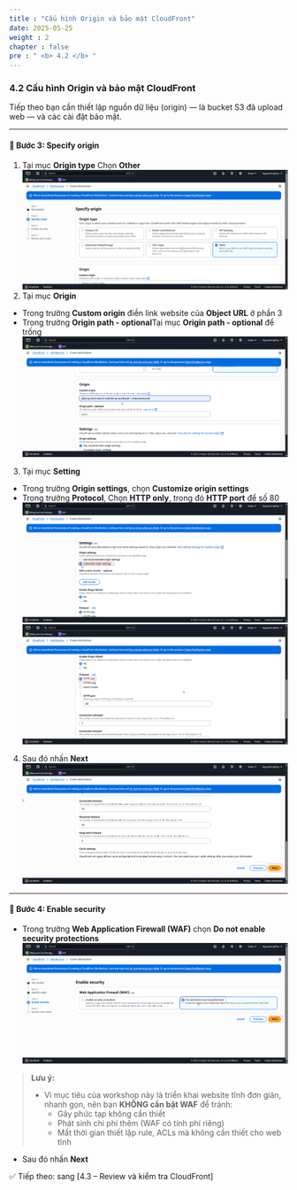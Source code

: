 ```yaml
---
title : "Cấu hình Origin và bảo mật CloudFront"
date: 2025-05-25 
weight : 2 
chapter : false
pre : " <b> 4.2 </b> "
---
```


### 4.2 Cấu hình Origin và bảo mật CloudFront

Tiếp theo bạn cần thiết lập nguồn dữ liệu (origin) — là bucket S3 đã upload web — và các cài đặt bảo mật.

---

#### 🔹 Bước 3: Specify origin
1. Tại mục **Origin type** Chọn **Other**
![Cloud](/images/anh/19.png)
2. Tại mục **Origin** 
- Trong trường **Custom origin** điền link website của **Object URL** ở phần 3
- Trong trường **Origin path - optional**Tại mục **Origin path - optional** để trống
![Cloud](/images/anh/20.png)
3. Tại mục **Setting**
- Trong trường **Origin settings**, chọn **Customize origin settings**
- Trong trường **Protocol**, Chọn **HTTP only**, trong đó **HTTP port** để số 80
![Cloud](/images/anh/21.png)
![Cloud](/images/anh/22.png)
4. Sau đó nhấn **Next**
![Cloud](/images/anh/23.png)
---

#### 🔹 Bước 4: Enable security

- Trong trường **Web Application Firewall (WAF)** chọn **Do not enable security protections**
![Cloud](/images/anh/24.png)
> **Lưu ý:**
> - Vì mục tiêu của workshop này là triển khai website tĩnh đơn giản, nhanh gọn, nên bạn **KHÔNG cần bật WAF** để tránh:
>   - Gây phức tạp không cần thiết
>   - Phát sinh chi phí thêm (WAF có tính phí riêng)
>   - Mất thời gian thiết lập rule, ACLs mà không cần thiết cho web tĩnh

- Sau đó nhấn **Next**

✅ Tiếp theo: sang [4.3 – Review và kiểm tra CloudFront]